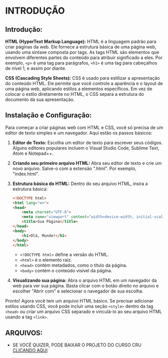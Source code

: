 # INTRODUÇÃO
## Introdução:
**HTML (HyperText Markup Language):**
HTML é a linguagem padrão para criar páginas da web. Ele fornece a estrutura básica de uma página web, usando uma sintaxe composta por tags. As tags HTML são elementos que envolvem diferentes partes do conteúdo para atribuir significado a eles. Por exemplo, `<p>` é uma tag para parágrafos, `<h1>` é uma tag para cabeçalhos de nível 1, e assim por diante.

**CSS (Cascading Style Sheets):**
CSS é usado para estilizar a apresentação do conteúdo HTML. Ele permite que você controle a aparência e o layout de uma página web, aplicando estilos a elementos específicos. Em vez de colocar o estilo diretamente no HTML, o CSS separa a estrutura do documento da sua apresentação.

## Instalação e Configuração:
Para começar a criar páginas web com HTML e CSS, você só precisa de um editor de texto simples e um navegador. Aqui estão os passos básicos:

1. **Editor de Texto:**
   Escolha um editor de texto para escrever seus códigos. Alguns editores populares incluem o Visual Studio Code, Sublime Text, Atom e Notepad++.

2. **Criando seu primeiro arquivo HTML:**
   Abra seu editor de texto e crie um novo arquivo. Salve-o com a extensão ".html". Por exemplo, "index.html".

3. **Estrutura básica do HTML:**
   Dentro do seu arquivo HTML, insira a estrutura básica:

   ```html
   <!DOCTYPE html>
   <html lang="en">
   <head>
       <meta charset="UTF-8">
       <meta name="viewport" content="width=device-width, initial-scale=1.0">
       <title>Sua Página</title>
   </head>
   <body>
       <h1>Olá, Mundo!</h1>
   </body>
   </html>
   ```

   - `<!DOCTYPE html>` define a versão do HTML.
   - `<html>` é o elemento raiz.
   - `<head>` contém metadados, como o título da página.
   - `<body>` contém o conteúdo visível da página.

4. **Visualizando sua página:**
   Abra o arquivo HTML em um navegador da web para ver sua página. Basta clicar com o botão direito no arquivo e escolher "Abrir com" e selecionar o navegador de sua escolha.

Pronto! Agora você tem um arquivo HTML básico. Se precisar adicionar estilos usando CSS, você pode incluir uma seção `<style>` dentro da tag `<head>` ou criar um arquivo CSS separado e vinculá-lo ao seu arquivo HTML usando a tag `<link>`.

## ARQUIVOS:
* SE VOCÊ QUIZER, PODE BAIXAR O PROJETO DO CURSO CRU [CLICANDO AQUI](https://github.com/cursoemvideo/cursoemvideo-html5)